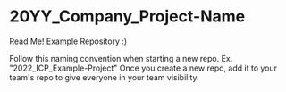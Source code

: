 # 20YY_Company_Project-Name
Read Me! Example Repository :)

Follow this naming convention when starting a new repo. Ex. "2022_ICP_Example-Project"
Once you create a new repo, add it to your team's repo to give everyone in your team visibility.
